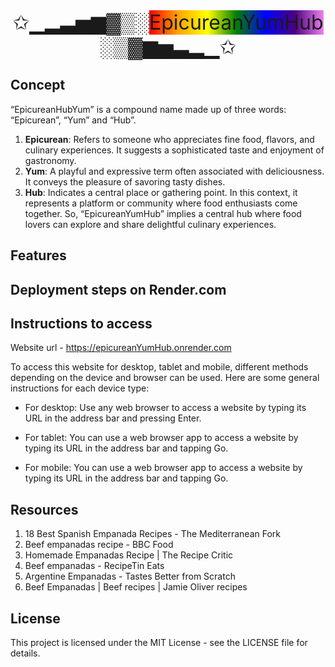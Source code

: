 <head>
  <link rel="stylesheet" href="https://cdnjs.cloudflare.com/ajax/libs/font-awesome/4.7.0/css/font-awesome.min.css">
</head>

<body>
<div align="center">
    <span style="font-size:32px">
        <a href="https://EpicureanYumHub.onrender.com" style="text-decoration: none;">
        ✩▁▂▃▅▆▓▒░<span style="background: linear-gradient(to left, violet, indigo, blue, green, yellow, orange, red)">EpicureanYumHub</span>░▒▓▆▅▃▂▁✩</a>
    </span>
</div>

## Concept

“EpicureanHubYum” is a compound name made up of three words: “Epicurean”,  “Yum” and “Hub”.
1.	**Epicurean**: Refers to someone who appreciates fine food, flavors, and culinary experiences. It suggests a sophisticated taste and enjoyment of gastronomy.
2.	**Yum**: A playful and expressive term often associated with deliciousness. It conveys the pleasure of savoring tasty dishes.
3.	**Hub**: Indicates a central place or gathering point. In this context, it represents a platform or community where food enthusiasts come together.
So, “EpicureanYumHub” implies a central hub where food lovers can explore and share delightful culinary experiences.


## Features


## Deployment steps on Render.com


## Instructions to access

Website url - https://epicureanYumHub.onrender.com  <i class="fa fa-hand-o-left"></i>

To access this website for desktop, tablet and mobile, different methods depending on the device and browser can be used. Here are some general instructions for each device type:

- For desktop: Use any web browser to access a website by typing its URL in the address bar and pressing Enter.

- For tablet: You can use a web browser app to access a website by typing its URL in the address bar and tapping Go.

- For mobile: You can use a web browser app to access a website by typing its URL in the address bar and tapping Go. 


## Resources

1.	18 Best Spanish Empanada Recipes - The Mediterranean Fork
2.	Beef empanadas recipe - BBC Food
3.	Homemade Empanadas Recipe | The Recipe Critic
4.	Beef empanadas - RecipeTin Eats
5.	Argentine Empanadas - Tastes Better from Scratch
6.	Beef Empanadas | Beef recipes | Jamie Oliver recipes



## License
This project is licensed under the MIT License - see the LICENSE file for details.

<body>